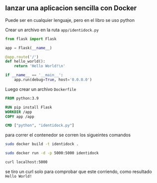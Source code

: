 ## lanzar una aplicacion sencilla con Docker

Puede ser en cualquier lenguaje, pero en el libro se uso python

Crear un archivo en la ruta `app/identidock.py`

```python
from flask import Flask

app = Flask(__name__)

@app.route('/')
def hello_world():
	return 'Hello World!\n'

if __name__ == '__main__':
	app.run(debug=True, host='0.0.0.0')
```

Luego crear un archivo `Dockerfile`

```Dockerfile
FROM python:3.9

RUN pip install Flask
WORKDIR /app
COPY app /app

CMD ["python", "identidock.py"]
```

para correr el contenedor se corren los sigueintes comandos

```bash
sudo docker build -t identidock .

sudo docker run -d -p 5000:5000 identidock

curl localhost:5000
```

se tiro un curl solo para comprobar que este corriendo, como resultado
`Hello World!`

